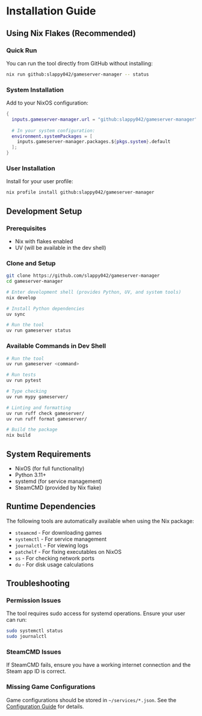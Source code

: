 # Installation Guide

## Using Nix Flakes (Recommended)

### Quick Run

You can run the tool directly from GitHub without installing:

```bash
nix run github:slappy042/gameserver-manager -- status
```

### System Installation

Add to your NixOS configuration:

```nix
{
  inputs.gameserver-manager.url = "github:slappy042/gameserver-manager";
  
  # In your system configuration:
  environment.systemPackages = [
    inputs.gameserver-manager.packages.${pkgs.system}.default
  ];
}
```

### User Installation

Install for your user profile:

```bash
nix profile install github:slappy042/gameserver-manager
```

## Development Setup

### Prerequisites

- Nix with flakes enabled
- UV (will be available in the dev shell)

### Clone and Setup

```bash
git clone https://github.com/slappy042/gameserver-manager
cd gameserver-manager

# Enter development shell (provides Python, UV, and system tools)
nix develop

# Install Python dependencies
uv sync

# Run the tool
uv run gameserver status
```

### Available Commands in Dev Shell

```bash
# Run the tool
uv run gameserver <command>

# Run tests
uv run pytest

# Type checking
uv run mypy gameserver/

# Linting and formatting
uv run ruff check gameserver/
uv run ruff format gameserver/

# Build the package
nix build
```

## System Requirements

- NixOS (for full functionality)
- Python 3.11+
- systemd (for service management)
- SteamCMD (provided by Nix flake)

## Runtime Dependencies

The following tools are automatically available when using the Nix package:

- `steamcmd` - For downloading games
- `systemctl` - For service management
- `journalctl` - For viewing logs
- `patchelf` - For fixing executables on NixOS
- `ss` - For checking network ports
- `du` - For disk usage calculations

## Troubleshooting

### Permission Issues

The tool requires sudo access for systemd operations. Ensure your user can run:

```bash
sudo systemctl status
sudo journalctl
```

### SteamCMD Issues

If SteamCMD fails, ensure you have a working internet connection and the Steam app ID is correct.

### Missing Game Configurations

Game configurations should be stored in `~/services/*.json`. See the [Configuration Guide](configuration.md) for details.
